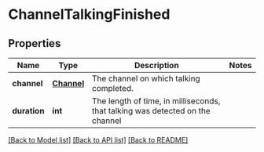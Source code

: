# ChannelTalkingFinished

## Properties
Name | Type | Description | Notes
------------ | ------------- | ------------- | -------------
**channel** | [**Channel**](Channel.md) | The channel on which talking completed. | 
**duration** | **int** | The length of time, in milliseconds, that talking was detected on the channel | 

[[Back to Model list]](../README.md#documentation-for-models) [[Back to API list]](../README.md#documentation-for-api-endpoints) [[Back to README]](../README.md)


